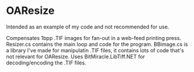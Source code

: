 # OAResize
Intended as an example of my code and not recommended for use.

Compensates 1bpp .TIF images for fan-out in a web-feed printing press.
Resizer.cs contains the main loop and code for the program.
BBimage.cs is a library I've made for manipulatin .TIF files,
it contains lots of code that's not relevant for OAResize.
Uses BitMiracle.LibTiff.NET for decoding/encoding the .TIF files.
